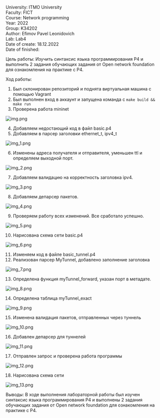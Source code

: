 University: ITMO University  
Faculty: FICT  
Course: Network programming  
Year: 2022  
Group: K34202  
Author: Efimov Pavel Leonidovich  
Lab: Lab4  
Date of create: 18.12.2022  
Date of finished: 

Цель работы: Изучить синтаксис языка программирования P4 и выполнить 2 задания обучающих задания от Open network foundation для ознакомления на практике с P4.

Ход работы:

1. Был склонирован репозиторий и поднята виртуальная машина с помощью Vagrant
2. Был выполнен вход в аккаунт и запущена команда с `make build && make run`
3. Проверена работа mininet

![img.png](img.png)

4. Добавляем недостающий код в файл basic.p4
5. Добавляем в парсер заголовки ethernet_t, ipv4_t

![img_1.png](img_1.png)

6. Изменены адреса получателя и отправителя, уменьшен ttl и определяем выходной порт.

![img_2.png](img_2.png)

7. Добавляем валидацию на корректность заголовка ipv4.

![img_3.png](img_3.png)

8. Добавляем депарсер пакетов.

![img_4.png](img_4.png)

9. Проверяем работу всех изменений. Все сработало успешно.

![img_5.png](img_5.png)

10. Нарисована схема сети basic.p4

![img_6.png](img_6.png)

11. Изменяем код в файле basic_tunnel.p4
12. Реализован парсер MyTunnel, добавлено заполнение заголовка 

![img_7.png](img_7.png)

13. Определена функция myTunnel_forward, указан порт в метадате.

![img_8.png](img_8.png)

14. Определена таблица myTunnel_exact

![img_9.png](img_9.png)

15. Изменена валидация пакетов, отправленных через туннель

![img_10.png](img_10.png)

16. Добавлен депарсер для туннелей

![img_11.png](img_11.png)

17. Отправлен запрос и проверена работа программы

![img_12.png](img_12.png)

18. Нарисована схема сети

![img_13.png](img_13.png)


Выводы:
В ходе выполнения лабораторной работы был изучен синтаксис языка программирования P4 и выполнены 2 задания обучающих задания от Open network foundation для ознакомления на практике с P4.
